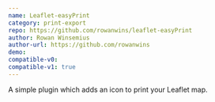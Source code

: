 ```yaml
---
name: Leaflet-easyPrint
category: print-export
repo: https://github.com/rowanwins/leaflet-easyPrint
author: Rowan Winsemius
author-url: https://github.com/rowanwins
demo: 
compatible-v0:
compatible-v1: true
---
```


A simple plugin which adds an icon to print your Leaflet map.
